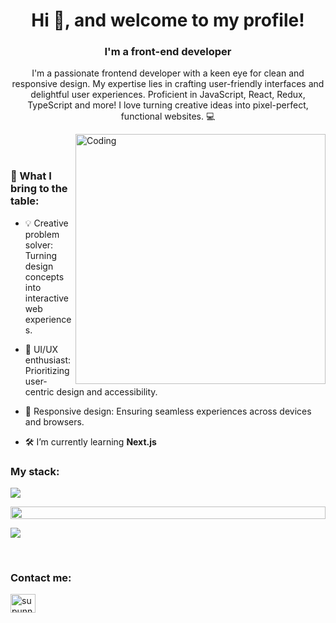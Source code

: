 <h1 align="center">Hi 👋, and welcome to my profile!</h1>
<h3 align="center">I'm a front-end developer</h3>
<p align="center">I'm a passionate frontend developer with a keen eye for clean and responsive design. My expertise lies in crafting user-friendly interfaces and delightful user experiences. Proficient in JavaScript, React, Redux, TypeScript and more! I love turning creative ideas into pixel-perfect, functional websites. 💻</p>
<p align="center"> 
</p>

<img align="right" alt="Coding" width="400" src="https://user-images.githubusercontent.com/74038190/229223263-cf2e4b07-2615-4f87-9c38-e37600f8381a.gif">
<br><br>

<h3 align="left">🚀 What I bring to the table:</h3>

- 💡 Creative problem solver: Turning design concepts into interactive web experiences.

- 🎨 UI/UX enthusiast: Prioritizing user-centric design and accessibility.

- 📱 Responsive design: Ensuring seamless experiences across devices and browsers.

- 🛠 I’m currently learning **Next.js**

<h3 align="left">My stack:</h3>
  
<a href="https://skillicons.dev"> <img src="https://skillicons.dev/icons?i=html,css,js,ts,react,redux,sass,styledcomponents,bootstrap,tailwindcss,git,gulp"/> </a>

<img src="https://i.imgur.com/dBaSKWF.gif" height="20" width="100%">

![](https://komarev.com/ghpvc/?username=Halabarda32&label=PROFILE+VIEWS)

<br>
<h3 align="left">Contact me:</h3>
<p align="left">
<a href="https://www.linkedin.com/in/krzysztof-kieryłowski-118586251" target="blank"><img align="center" src="https://raw.githubusercontent.com/rahuldkjain/github-profile-readme-generator/master/src/images/icons/Social/linked-in-alt.svg" alt="supunnanayakkara" height="30" width="40" /></a>
</p>
<br>
